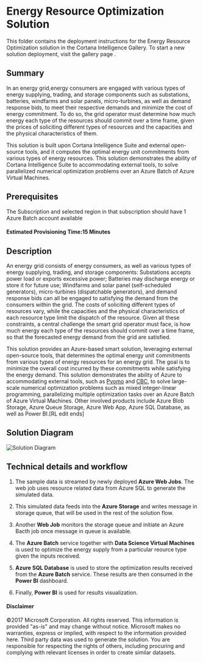# Energy Resource Optimization Solution

This folder contains the deployment instructions for the Energy Resource Optimization solution in the Cortana Intelligence Gallery. To start a new solution deployment, visit the gallery page .

## Summary
<Guide type="Summary">
In an energy grid,energy consumers are engaged with various types of energy supplying, trading, and storage components such as substations, batteries, windfarms and solar panels, micro-turbines, as well as demand response bids, to meet their respective demands and minimize the cost of energy commitment. To do so, the grid operator must determine how much energy each type of the resources should commit over a time frame, given the prices of soliciting different types of resources and the capacities and the physical characteristics of them.

This solution is built upon Cortana Intelligence Suite and external open-source tools, and it computes the optimal energy unit commitments from various types of energy resources. This solution demonstrates the ability of Cortana Intelligence Suite to accommodating external tools, to solve parallelized numerical optimization problems over an Azure Batch of Azure Virtual Machines. 
</Guide>

## Prerequisites
<Guide type="Prerequisites">
The Subscription and selected region in that subscription should have 1 Azure Batch account available
</Guide>

#### Estimated Provisioning Time:<Guide type="EstimatedTime">15 Minutes</Guide>

## Description
<Guide type="Description">




An energy grid consists of energy consumers, as well as various types of energy supplying, trading, and storage components: Substations accepts power load or exports excessive power; Batteries may discharge energy or store it for future use; Windfarms and solar panel (self-scheduled generators), micro-turbines (dispatchable generators), and demand response bids can all be engaged to satisfying the demand from the consumers within the grid. The costs of soliciting different types of resources vary, while the capacities and the physical characteristics of each resource type limit the dispatch of the resource. Given all these constraints, a central challenge the smart grid operator must face, is how much energy each type of the resources should commit over a time frame, so that the forecasted energy demand from the grid are satisfied.

This solution provides an Azure-based smart solution, leveraging external open-source tools, that determines the optimal energy unit commitments from various types of energy resources for an energy grid. The goal is to minimize the overall cost incurred by these commitments while satisfying the energy demand. This solution demonstrates the ability of Azure to accommodating external tools, such as [Pyomo](http://www.pyomo.org/) and [CBC](https://projects.coin-or.org/Cbc), to solve large-scale numerical optimization problems such as mixed integer-linear programming, parallelizing multiple optimization tasks over an Azure Batch of Azure Virtual Machines. Other involved products include Azure Blob Storage, Azure Queue Storage, Azure Web App, Azure SQL Database, as well as Power BI.[RL edit ends]

## Solution Diagram

![Solution Diagram](https://github.com/Azure/cortana-intelligence-resource-optimization/blob/master/Manual%20Deployment%20Guide/Figures/resourceOptArchitecture.png)

</Guide>

## Technical details and workflow

1.  The sample data is streamed by newly deployed **Azure Web Jobs**. The web job uses resource related data from Azure SQL to generate the simulated data.

2.  This simulated data feeds into the **Azure Storage** and writes message in storage queue, that will be used in the rest of the solution flow.

3.  Another **Web Job** monitors the storage queue and initiate an Azure Bacth job once message in queue is available.

4.  The **Azure Batch** service together with **Data Science Virtual Machines** is used to optimize the energy supply from a particular reource type given the inputs received.

4.  **Azure SQL Database** is used to store the optimization results received from the **Azure Batch** service. These results are then consumed in the **Power BI** dashboard.

6.  Finally, **Power BI** is used for results visualization.

#### Disclaimer

©2017 Microsoft Corporation. All rights reserved. This information is provided "as-is" and may change without notice. Microsoft makes no warranties, express or implied, with respect to the information provided here. Third party data was used to generate the solution. You are responsible for respecting the rights of others, including procuring and complying with relevant licenses in order to create similar datasets.
